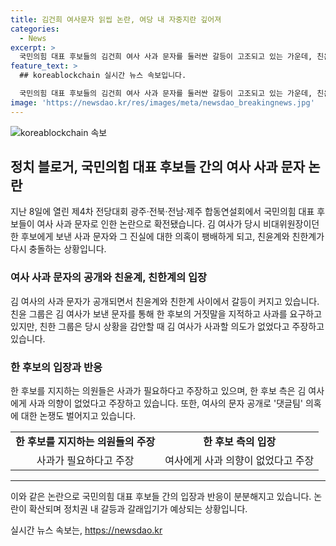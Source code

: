 ```yaml
---
title: 김건희 여사문자 읽씹 논란, 여당 내 자중지란 깊어져
categories:
  - News
excerpt: >
  국민의힘 대표 후보들의 김건희 여사 사과 문자를 둘러싼 갈등이 고조되고 있는 가운데, 친윤계와 친한계가 사과 진위와 문자 공개 배후를 놓고 대립하고 있다. 이에 대해 친윤그룹은 김 여사의 문자 내용이 한 후보의 거짓말을 증명하며 사과를 요구하고 있지만, 친한그룹은 김 여사가 사과 의향이 없다는 입장을 고수하고 있다. 또한, 댓글팀 의혹에 대해서도 양 진영과 한 후보 측에서 서로 다른 주장을 펼치며 갈등이 이어지고 있다.
feature_text: >
  ## koreablockchain 실시간 뉴스 속보입니다.

  국민의힘 대표 후보들의 김건희 여사 사과 문자를 둘러싼 갈등이 고조되고 있는 가운데, 친윤계와 친한계가 사과 진위와 문자 공개 배후를 놓고 대립하고 있다. 이에 대해 친윤그룹은 김 여사의 문자 내용이 한 후보의 거짓말을 증명하며 사과를 요구하고 있지만, 친한그룹은 김 여사가 사과 의향이 없다는 입장을 고수하고 있다. 또한, 댓글팀 의혹에 대해서도 양 진영과 한 후보 측에서 서로 다른 주장을 펼치며 갈등이 이어지고 있다.
image: 'https://newsdao.kr/res/images/meta/newsdao_breakingnews.jpg'
---
```


<p><img src="https://newsdao.kr/res/images/meta/newsdao_breakingnews.jpg" alt="koreablockchain 속보" /></p>

<h2 data-ke-size="size26">정치 블로거, 국민의힘 대표 후보들 간의 여사 사과 문자 논란</h2>

<p data-ke-size="size16">지난 8일에 열린 제4차 전당대회 광주·전북·전남·제주 합동연설회에서 국민의힘 대표 후보들이 여사 사과 문자로 인한 논란으로 확전됐습니다. 김 여사가 당시 비대위원장이던 한 후보에게 보낸 사과 문자와 그 진실에 대한 의혹이 팽배하게 되고, 친윤계와 친한계가 다시 충돌하는 상황입니다.</p>

<h3 data-ke-size="size24">여사 사과 문자의 공개와 친윤계, 친한계의 입장</h3>

<p data-ke-size="size16">김 여사의 사과 문자가 공개되면서 친윤계와 친한계 사이에서 갈등이 커지고 있습니다. 친윤 그룹은 김 여사가 보낸 문자를 통해 한 후보의 거짓말을 지적하고 사과를 요구하고 있지만, 친한 그룹은 당시 상황을 감안할 때 김 여사가 사과할 의도가 없었다고 주장하고 있습니다.</p>

<h3 data-ke-size="size24">한 후보의 입장과 반응</h3>

<p data-ke-size="size16">한 후보를 지지하는 의원들은 사과가 필요하다고 주장하고 있으며, 한 후보 측은 김 여사에게 사과 의향이 없었다고 주장하고 있습니다. 또한, 여사의 문자 공개로 '댓글팀' 의혹에 대한 논쟁도 벌어지고 있습니다.</p>

<table>
    <tr>
        <td style="text-align: center; height: 17px;"><b>한 후보를 지지하는 의원들의 주장</b></td>
        <td style="text-align: center; height: 17px;"><b>한 후보 측의 입장</b></td>
    </tr>
    <tr>
        <td style="text-align: center; height: 17px;">사과가 필요하다고 주장</td>
        <td style="text-align: center; height: 17px;">여사에게 사과 의향이 없었다고 주장</td>
    </tr>
</table>

<hr>

<p data-ke-size="size16">이와 같은 논란으로 국민의힘 대표 후보들 간의 입장과 반응이 분분해지고 있습니다. 논란이 확산되며 정치권 내 갈등과 갈래입기가 예상되는 상황입니다.</p>
실시간 뉴스 속보는, <a href="https://newsdao.kr" rel="dofollow">https://newsdao.kr</a>


